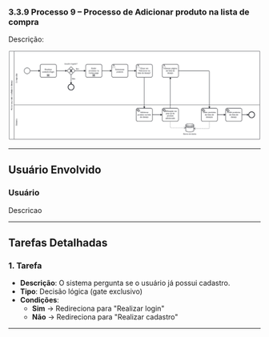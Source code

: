 ### 3.3.9 Processo 9 – Processo de Adicionar produto na lista de compra

Descrição: 

![Processo de Adicionar produto na lista de compra](../images/processo09-adicionar-produto-lista-de-desejo.png "Modelo BPMN do Processo 9.")

---

## **Usuário Envolvido**

### **Usuário**
Descricao

---

## **Tarefas Detalhadas**

### **1. Tarefa**
- **Descrição**: O sistema pergunta se o usuário já possui cadastro.
- **Tipo**: Decisão lógica (gate exclusivo)
- **Condições**:  
  - **Sim** → Redireciona para "Realizar login"  
  - **Não** → Redireciona para "Realizar cadastro"  

---
